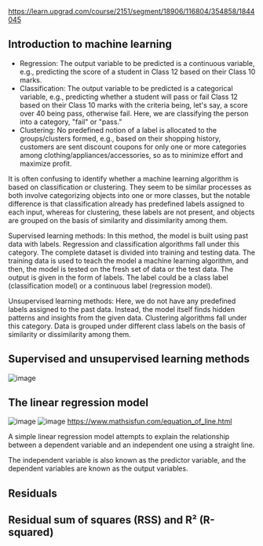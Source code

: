 
https://learn.upgrad.com/course/2151/segment/18906/116804/354858/1844045

## Introduction to machine learning
* Regression: The output variable to be predicted is a continuous variable, e.g., predicting the score of a student in Class 12 based on their Class 10 marks.  
* Classification: The output variable to be predicted is a categorical variable, e.g., predicting whether a student will pass or fail Class 12 based on their Class 10 marks with the criteria being, let's say, a score over 40 being pass, otherwise fail. Here, we are classifying the person into a category, "fail" or "pass." 
* Clustering: No predefined notion of a label is allocated to the groups/clusters formed, e.g., based on their shopping history, customers are sent discount coupons for only one or more categories among clothing/appliances/accessories, so as to minimize effort and maximize profit.

It is often confusing to identify whether a machine learning algorithm is based on classification or clustering. They seem to be similar processes as both involve categorizing objects into one or more classes, but the notable difference is that classification already has predefined labels assigned to each input, whereas for clustering, these labels are not present, and objects are grouped on the basis of similarity and dissimilarity among them. 

Supervised learning methods: In this method, the model is built using past data with labels. Regression and classification algorithms fall under this category. The complete dataset is divided into training and testing data. The training data is used to teach the model a machine learning algorithm, and then, the model is tested on the fresh set of data or the test data. The output is given in the form of labels. The label could be a class label (classification model) or a continuous label (regression model). 

Unsupervised learning methods: Here, we do not have any predefined labels assigned to the past data. Instead, the model itself finds hidden patterns and insights from the given data. Clustering algorithms fall under this category. Data is grouped under different class labels on the basis of similarity or dissimilarity among them.

## Supervised and unsupervised learning methods
![image](https://user-images.githubusercontent.com/20191454/160465961-6ddfbd19-d40e-4a95-ab38-829c5e4652db.png)

## The linear regression model
![image](https://user-images.githubusercontent.com/20191454/160467040-96216462-4e2d-4837-8df3-7dc5ab7ccd43.png)
![image](https://user-images.githubusercontent.com/20191454/160467135-ca74bdd2-55d1-41ca-9456-3de75915e43c.png)
https://www.mathsisfun.com/equation_of_line.html

A simple linear regression model attempts to explain the relationship between a dependent variable and an independent one using a straight line.

The independent variable is also known as the predictor variable, and the dependent variables are known as the output variables.

 

## Residuals

## Residual sum of squares (RSS) and R² (R-squared)
